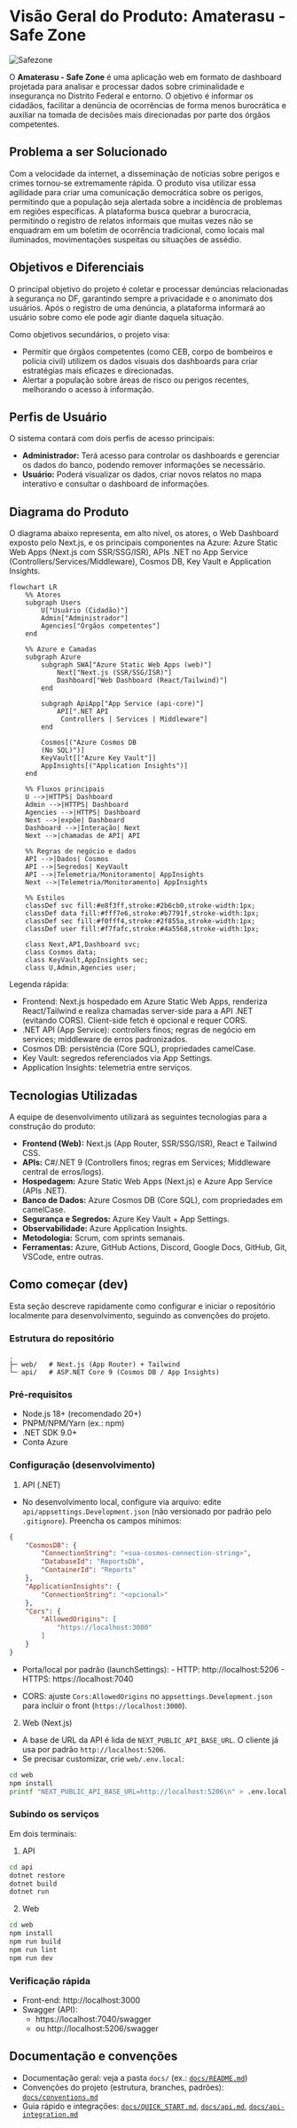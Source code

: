 # **Visão Geral do Produto: Amaterasu - Safe Zone**

![Safezone](./safezone.jpg)

O **Amaterasu - Safe Zone** é uma aplicação web em formato de dashboard projetada para analisar e processar dados sobre criminalidade e insegurança no Distrito Federal e entorno. O objetivo é informar os cidadãos, facilitar a denúncia de ocorrências de forma menos burocrática e auxiliar na tomada de decisões mais direcionadas por parte dos órgãos competentes.

## **Problema a ser Solucionado**

Com a velocidade da internet, a disseminação de notícias sobre perigos e crimes tornou-se extremamente rápida. O produto visa utilizar essa agilidade para criar uma comunicação democrática sobre os perigos, permitindo que a população seja alertada sobre a incidência de problemas em regiões específicas. A plataforma busca quebrar a burocracia, permitindo o registro de relatos informais que muitas vezes não se enquadram em um boletim de ocorrência tradicional, como locais mal iluminados, movimentações suspeitas ou situações de assédio.

## **Objetivos e Diferenciais**

O principal objetivo do projeto é coletar e processar denúncias relacionadas à segurança no DF, garantindo sempre a privacidade e o anonimato dos usuários. Após o registro de uma denúncia, a plataforma informará ao usuário sobre como ele pode agir diante daquela situação.

Como objetivos secundários, o projeto visa:
* Permitir que órgãos competentes (como CEB, corpo de bombeiros e polícia civil) utilizem os dados visuais dos dashboards para criar estratégias mais eficazes e direcionadas.
* Alertar a população sobre áreas de risco ou perigos recentes, melhorando o acesso à informação.

## **Perfis de Usuário**

O sistema contará com dois perfis de acesso principais:
* **Administrador:** Terá acesso para controlar os dashboards e gerenciar os dados do banco, podendo remover informações se necessário.
* **Usuário:** Poderá visualizar os dados, criar novos relatos no mapa interativo e consultar o dashboard de informações.

## Diagrama do Produto

O diagrama abaixo representa, em alto nível, os atores, o Web Dashboard exposto pelo Next.js, e os principais componentes na Azure: Azure Static Web Apps (Next.js com SSR/SSG/ISR), APIs .NET no App Service (Controllers/Services/Middleware), Cosmos DB, Key Vault e Application Insights.

```mermaid
flowchart LR
	%% Atores
	subgraph Users
		U["Usuário (Cidadão)"]
		Admin["Administrador"]
		Agencies["Órgãos competentes"]
	end

	%% Azure e Camadas
	subgraph Azure
		subgraph SWA["Azure Static Web Apps (web)"]
			Next["Next.js (SSR/SSG/ISR)"]
			Dashboard["Web Dashboard (React/Tailwind)"]
		end

		subgraph ApiApp["App Service (api-core)"]
			API[".NET API
             Controllers | Services | Middleware"]
		end

		Cosmos[("Azure Cosmos DB
        (No SQL)")]
		KeyVault[["Azure Key Vault"]]
		AppInsights[("Application Insights")]
	end

	%% Fluxos principais
	U -->|HTTPS| Dashboard
	Admin -->|HTTPS| Dashboard
	Agencies -->|HTTPS| Dashboard
	Next -->|expõe| Dashboard
	Dashboard -->|Interação| Next
	Next -->|chamadas de API| API

	%% Regras de negócio e dados
	API -->|Dados| Cosmos
	API -->|Segredos| KeyVault
	API -->|Telemetria/Monitoramento| AppInsights
	Next -->|Telemetria/Monitoramento| AppInsights

	%% Estilos
	classDef svc fill:#e8f3ff,stroke:#2b6cb0,stroke-width:1px;
	classDef data fill:#fff7e6,stroke:#b7791f,stroke-width:1px;
	classDef sec fill:#f0fff4,stroke:#2f855a,stroke-width:1px;
	classDef user fill:#f7fafc,stroke:#4a5568,stroke-width:1px;

	class Next,API,Dashboard svc;
	class Cosmos data;
	class KeyVault,AppInsights sec;
	class U,Admin,Agencies user;
```

Legenda rápida:
- Frontend: Next.js hospedado em Azure Static Web Apps, renderiza React/Tailwind e realiza chamadas server-side para a API .NET (evitando CORS). Client-side fetch é opcional e requer CORS.
- .NET API (App Service): controllers finos; regras de negócio em services; middleware de erros padronizados.
- Cosmos DB: persistência (Core SQL), propriedades camelCase.
- Key Vault: segredos referenciados via App Settings.
- Application Insights: telemetria entre serviços.


## **Tecnologias Utilizadas**

A equipe de desenvolvimento utilizará as seguintes tecnologias para a construção do produto:
* **Frontend (Web):** Next.js (App Router, SSR/SSG/ISR), React e Tailwind CSS.
* **APIs:** C#/.NET 9 (Controllers finos; regras em Services; Middleware central de erros/logs).
* **Hospedagem:** Azure Static Web Apps (Next.js) e Azure App Service (APIs .NET).
* **Banco de Dados:** Azure Cosmos DB (Core SQL), com propriedades em camelCase.
* **Segurança e Segredos:** Azure Key Vault + App Settings.
* **Observabilidade:** Azure Application Insights.
* **Metodologia:** Scrum, com sprints semanais.
* **Ferramentas:** Azure, GitHub Actions, Discord, Google Docs, GitHub, Git, VSCode, entre outras.

## Como começar (dev)

Esta seção descreve rapidamente como configurar e iniciar o repositório localmente para desenvolvimento, seguindo as convenções do projeto.

### Estrutura do repositório

```
.
├─ web/   # Next.js (App Router) + Tailwind
└─ api/   # ASP.NET Core 9 (Cosmos DB / App Insights)
```

### Pré-requisitos

- Node.js 18+ (recomendado 20+)
- PNPM/NPM/Yarn (ex.: npm)
- .NET SDK 9.0+
- Conta Azure

### Configuração (desenvolvimento)

1) API (.NET)

- No desenvolvimento local, configure via arquivo: edite `api/appsettings.Development.json` (não versionado por padrão pelo `.gitignore`). Preencha os campos mínimos:

```json
{
	"CosmosDB": {
		"ConnectionString": "<sua-cosmos-connection-string>",
		"DatabaseId": "ReportsDb",
		"ContainerId": "Reports"
	},
	"ApplicationInsights": {
		"ConnectionString": "<opcional>"
	},
	"Cors": {
		"AllowedOrigins": [
			"https://localhost:3000"
		]
	}
}
```

- Porta/local por padrão (launchSettings):
		- HTTP: http://localhost:5206
		- HTTPS: https://localhost:7040

- CORS: ajuste `Cors:AllowedOrigins` no `appsettings.Development.json` para incluir o front (`https://localhost:3000`).

2) Web (Next.js)

- A base de URL da API é lida de `NEXT_PUBLIC_API_BASE_URL`. O cliente já usa por padrão `http://localhost:5206`.
- Se precisar customizar, crie `web/.env.local`:

```bash
cd web
npm install
printf "NEXT_PUBLIC_API_BASE_URL=http://localhost:5206\n" > .env.local
```

### Subindo os serviços

Em dois terminais:

1) API
```bash
cd api
dotnet restore
dotnet build
dotnet run
```

2) Web
```bash
cd web
npm install
npm run build
npm run lint
npm run dev
```

### Verificação rápida

- Front-end: http://localhost:3000
- Swagger (API):
	- https://localhost:7040/swagger
	- ou http://localhost:5206/swagger

## Documentação e convenções

- Documentação geral: veja a pasta `docs/` (ex.: [`docs/README.md`](./docs/README.md))
- Convenções do projeto (estrutura, branches, padrões): [`docs/conventions.md`](./docs/conventions.md)
- Guia rápido e integrações: [`docs/QUICK_START.md`](./docs/QUICK_START.md), [`docs/api.md`](./docs/api.md), [`docs/api-integration.md`](./docs/api-integration.md)
